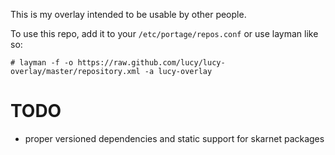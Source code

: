 This is my overlay intended to be usable by other people.

To use this repo,
add it to your `/etc/portage/repos.conf`
or use layman like so:
```
# layman -f -o https://raw.github.com/lucy/lucy-overlay/master/repository.xml -a lucy-overlay
```

# TODO
* proper versioned dependencies and static support for skarnet packages
